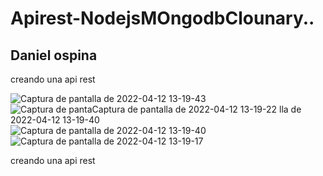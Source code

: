 # Apirest-NodejsMOngodbClounary..

## Daniel ospina

creando una api rest 

![Captura de pantalla de 2022-04-12 13-19-43](https://user-images.githubusercontent.com/91626236/163028730-a3ab55df-58b6-491e-8393-8ff35ce377ce.png)
![Captura de panta![Captura de pantalla de 2022-04-12 13-19-22](https://user-images.githubusercontent.com/91626236/163028768-d52e2cc1-f593-49c9-9ff0-b56ae0756721.png)
lla de 2022-04-12 13-19-40](https://user-images.githubusercontent.com/91626236/163028757-762eaa4b-f297-4ab2-9391-0bdbfe4bd658.png)
![Captura de pantalla de 2022-04-12 13-19-40](https://user-images.githubusercontent.com/91626236/163028784-e12aad62-34a1-450a-acc5-30f60c1cf9cf.png)
![Captura de pantalla de 2022-04-12 13-19-17](https://user-images.githubusercontent.com/91626236/163028928-8b8f46cf-3a38-40f1-a7f7-d658ab568025.png)




creando una api rest 
